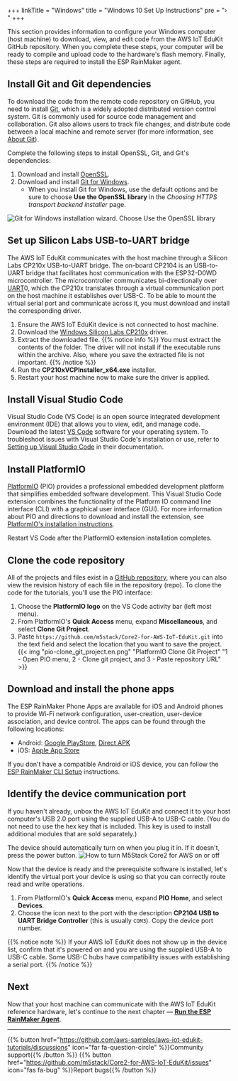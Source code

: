 +++
linkTitle = "Windows"
title = "Windows 10 Set Up Instructions"
pre = "› "
+++

This section provides information to configure your Windows computer (host machine) to download, view, and edit code from the AWS IoT EduKit GitHub repository. When you complete these steps, your computer will be ready to compile and upload code to the hardware's flash memory. Finally, these steps are required to install the ESP RainMaker agent.

## Install Git and Git dependencies
To download the code from the remote code repository on GitHub, you need to install [Git](https://git-scm.com/book/en/v2/Getting-Started-What-is-Git%3F), which is a widely adopted distributed version control system. Git is commonly used for source code management and collaboration. Git also allows users to track file changes, and distribute code between a local machine and remote server (for more information, see [About Git](https://git-scm.com/about)). 

Complete the following steps to install OpenSSL, Git, and Git's dependencies:
1. Download and install [OpenSSL](https://www.openssl.org/source/).
1. Download and install [Git for Windows](https://git-scm.com/download/win).
   * When you install Git for Windows, use the default options and be sure to choose **Use the OpenSSL library** in the *Choosing HTTPS transport backend installer* page.

![Git for Windows installation wizard. Choose Use the OpenSSL library](windows/git-for-windows-openssl2.png?width=450px&classes=shadow)

## Set up Silicon Labs USB-to-UART bridge
The AWS IoT EduKit communicates with the host machine through a Silicon Labs CP210x USB-to-UART bridge. The on-board CP2104 is an USB-to-UART bridge that facilitates host communication with the ESP32-D0WD microcontroller. The microcontroller communicates bi-directionally over [UART](https://docs.espressif.com/projects/esp-idf/en/latest/esp32/api-reference/peripherals/uart.html)0, which the CP210x translates through a virtual communication port on the host machine it establishes over USB-C. To be able to mount the virtual serial port and communicate across it, you must download and install the corresponding driver.
1) Ensure the AWS IoT EduKit device is not connected to host machine.
2) Download the [Windows Silicon Labs CP210x](https://www.silabs.com/documents/public/software/CP210x_Universal_Windows_Driver.zip) driver.
3) Extract the downloaded file.
   {{% notice info %}}
   You must extract the contents of the folder. The driver will not install if the executable runs within the archive. Also, where you save the extracted file is not important. 
   {{% /notice %}} 
4) Run the **CP210xVCPInstaller_x64.exe** installer.
5) Restart your host machine now to make sure the driver is applied.

## Install Visual Studio Code
Visual Studio Code (VS Code) is an open source integrated development environment (IDE) that allows you to view, edit, and manage code. Download the latest [VS Code](https://code.visualstudio.com/) software for your operating system. To troubleshoot issues with Visual Studio Code's installation or use, refer to [Setting up Visual Studio Code](https://code.visualstudio.com/docs/setup/setup-overview) in their documentation.

## Install PlatformIO
[PlatformIO](https://marketplace.visualstudio.com/items?itemName=platformio.platformio-ide) (PIO) provides a professional embedded development platform that simplifies embedded software development. This Visual Studio Code extension combines the functionality of the Platform IO command line interface (CLI) with a graphical user interface (GUI). For more information about PIO and directions to download and install the extension, see [PlatformIO's installation instructions](https://platformio.org/install/ide?install=vscode).

Restart VS Code after the PlatformIO extension installation completes.

## Clone the code repository
All of the projects and files exist in a [GitHub repository](https://docs.github.com/en/github/creating-cloning-and-archiving-repositories/about-repositories), where you can also view the revision history of each file in the repository (repo). To clone the code for the tutorials, you'll use the PIO interface:
1) Choose the **PlatformIO logo** on the VS Code activity bar (left most menu).
2) From PlatformIO's **Quick Access** menu, expand **Miscellaneous**, and select **Clone Git Project**.
3) Paste `https://github.com/m5stack/Core2-for-AWS-IoT-EduKit.git` into the text field and select the location that you want to save the project.
{{< img "pio-clone_git_project.en.png" "PlatformIO Clone Git Project" "1 - Open PIO menu, 2 - Clone git project, and 3 - Paste repository URL" >}}

## Download and install the phone apps
The ESP RainMaker Phone Apps are available for iOS and Android phones to provide Wi-Fi network configuration, user-creation, user-device association, and device control. The apps can be found through the following locations:
* Android: [Google PlayStore](https://play.google.com/store/apps/details?id=com.espressif.rainmaker), [Direct APK](https://github.com/espressif/esp-rainmaker-android/releases)
* iOS: [Apple App Store](https://apps.apple.com/app/esp-rainmaker/id1497491540)

If you don't have a compatible Android or iOS device, you can follow the [ESP RainMaker CLI Setup](https://rainmaker.espressif.com/docs/cli-setup.html) instructions.

## Identify the device communication port
If you haven't already, unbox the AWS IoT EduKit and connect it to your host computer's USB 2.0 port using the supplied USB-A to USB-C cable. (You do not need to use the hex key that is included. This key is used to install additional modules that are sold separately.) 

The device should automatically turn on when you plug it in. If it doesn't, press the power button.
![How to turn M5Stack Core2 for AWS on or off](windows/core2foraws_power_on_off.jpg?width=500px&classes=shadow)

Now that the device is ready and the prerequisite software is installed, let's identify the virtual port your device is using so that you can correctly route read and write operations.

1) From PlatformIO's **Quick Access** menu, expand **PIO Home**, and select **Devices**.
2) Choose the icon next to the port with the description **CP2104 USB to UART Bridge Controller** (this is usually `COM3`). Copy the device port number.

{{% notice note %}}
If your AWS IoT EduKit does not show up in the device list, confirm that it's powered on and you are using the supplied USB-A to USB-C cable. Some USB-C hubs have compatibility issues with establishing a serial port.
{{% /notice %}}

## Next
Now that your host machine can communicate with the AWS IoT EduKit reference hardware, let's continue to the next chapter — [**Run the ESP RainMaker Agent**](/en/getting-started/run-rainmaker.html).

---
{{% button href="https://github.com/aws-samples/aws-iot-edukit-tutorials/discussions" icon="far fa-question-circle" %}}Community support{{% /button %}} {{% button href="https://github.com/m5stack/Core2-for-AWS-IoT-EduKit/issues" icon="fas fa-bug" %}}Report bugs{{% /button %}}